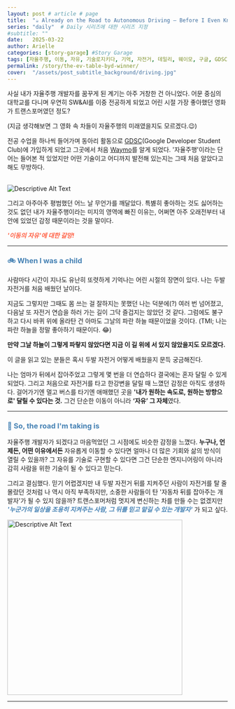 ```yaml
---
layout: post # article # page
title:  "☕️ Already on the Road to Autonomous Driving — Before I Even Knew It 🇰🇷"
series: "daily"  # Daily 시리즈에 대한 시리즈 지정
#subtitle: ""
date:   2025-03-22
author: Arielle
categories: [story-garage] #Story Garage
tags: [자율주행, 이동, 자유, 기술로지키다, 기억, 자전거, 데일리, 웨이모, 구글, GDSC]
permalink: /story/the-ev-table-byd-winner/
cover:  "/assets/post_subtitle_background/driving.jpg"
---
```


<html lang="en">
<head>
    <meta charset="UTF-8">
    <meta name="viewport" content="width=device-width, initial-scale=1.0">
    <title>[Daily]</title>
    <style>
    h2, h3, h4 {
        color: SteelBlue;
    }
</style>
</head>
<body>
</body>
</html>

<p class="dropcap">
사실 내가 자율주행 개발자를 꿈꾸게 된 계기는 아주 거창한 건 아니었다. 어문 중심의 대학교를 다니며 우연히 SW&AI를 이중 전공하게 되었고 어린 시절 가장 좋아했던 영화가 트랜스포머였던 정도?
</p>  
(지금 생각해보면 그 영화 속 차들이 자율주행의 미래였을지도 모르겠다.😉)


전공 수업을 하나씩 들어가며 동아리 활동으로 [GDSC](https://gdsc.community.dev/)(Google Developer Student Club)에 가입하게 되었고 그곳에서 처음 [Waymo](https://waymo.com)를 알게 되었다. '자율주행'이라는 단어는 들어본 적 있었지만 어떤 기술이고 어디까지 발전해 있는지는 그때 처음 알았다고 해도 무방하다.

<br>

<img src="{{ '/assets/2025/0322/GDSC.png' | relative_url }}" alt="Descriptive Alt Text" />

<br>

그리고 아주아주 평범했던 어느 날 무언가를 깨달았다. 특볋히 좋아하는 것도 싫어하는 것도 없던 내가 자율주행이라는 미지의 영역에 빠진 이유는, 어쩌면 아주 오래전부터 내 안에 있었던 감정 때문이라는 것을 말이다. 


<div style="text-align: left;">
    <span style="color:tomato; font-weight: bold; font-style: italic" >'이동의 자유'에 대한 갈망!</span>
</div>


---

<h3>🚲 When I was a child</h3>

사람마다 시간이 지나도 유난히 또렷하게 기억나는 어린 시절의 장면이 있다. 나는 두발 자전거를 처음 배웠던 날이다.

지금도 그렇지만 그때도 몸 쓰는 걸 잘하지는 못했던 나는 덕분에(?) 여러 번 넘어졌고, 다음날 또 자전거 연습을 하러 가는 길이 그닥 즐겁지는 않았던 것 같다. 그럼에도 불구하고 다시 바퀴 위에 올라탄 건 아마도 그날의 파란 하늘 때문이었을 것이다. (TMI; 나는 파란 하늘을 정말 좋아하기 때문이다. 😂)


**만약 그날 하늘이 그렇게 파랗지 않았다면 지금 이 길 위에 서 있지 않았을지도 모르겠다.**

이 글을 읽고 있는 분들은 혹시 두발 자전거 어떻게 배웠을지 문득 궁금해진다.

나는 엄마가 뒤에서 잡아주었고 그렇게 몇 번을 더 연습하다 결국에는 혼자 달릴 수 있게 되었다. 그리고 처음으로 자전거를 타고 한강변을 달릴 때 느꼈던 감정은 아직도 생생하다. 걸어가기엔 멀고 버스를 타기엔 애매했던 곳을 **'내가 원하는 속도로, 원하는 방향으로' 달릴 수 있다는 것.** 그건 단순한 이동이 아니라 **‘자유’ 그 자체**였다.


---
<h3>🌆 So, the road I'm taking is</h3>

자율주행 개발자가 되겠다고 마음먹었던 그 시점에도 비슷한 감정을 느꼈다. **누구나, 언제든, 어떤 이유에서든** 자유롭게 이동할 수 있다면 얼마나 더 많은 기회와 삶의 방식이 열릴 수 있을까? 그 자유를 기술로 구현할 수 있다면 그건 단순한 엔지니어링이 아니라 감히 사람을 위한 기술이 될 수 있다고 믿는다.

그리고 결심했다. 믿기 어렵겠지만 내 두발 자전거 뒤를 지켜주던 사람이 자전거를 탈 줄 몰랐던 것처럼 나 역시 아직 부족하지만, 소중한 사람들이 탄 '자동차 뒤를 잡아주는 개발자'가 될 수 있지 않을까? 트랜스포머처럼 멋지게 변신하는 차를 만들 수는 없겠지만 ***<span style="color:steelblue;">'누군가의 일상을 조용히 지켜주는 사람, 그 뒤를 믿고 맡길 수 있는 개발자'</span>*** 가 되고 싶다.


<img src="{{ '/assets/2025/0322/sunset.jpeg' | relative_url }}" alt="Descriptive Alt Text" style="width: 400px;" />


---
